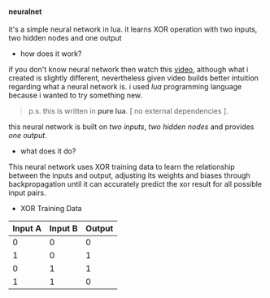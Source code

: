 #### neuralnet

it's a simple neural network in lua. it learns XOR operation with two inputs, two hidden nodes and one output

* how does it work?

if you don't know neural network then watch this [video](https://youtu.be/aircAruvnKk?si=vlv2XDY9oIBd4zlH),
although what i created is slightly different, nevertheless given video builds better intuition regarding what
a neural network is. i used *lua* programming language because i wanted to try something new.

>p.s. this is written in **pure lua**. [ no external dependencies ].

this neural network is built on *two inputs*, *two hidden nodes* and provides *one output*.

* what does it do?

This neural network uses XOR training data to learn the relationship between the inputs and output, adjusting its
weights and biases through backpropagation until it can accurately predict the xor result for all possible input pairs.

* XOR Training Data

| Input A | Input B | Output |
|---------|---------|--------|
| 0       | 0       | 0      |
| 1       | 0       | 1      |
| 0       | 1       | 1      |
| 1       | 1       | 0      |

